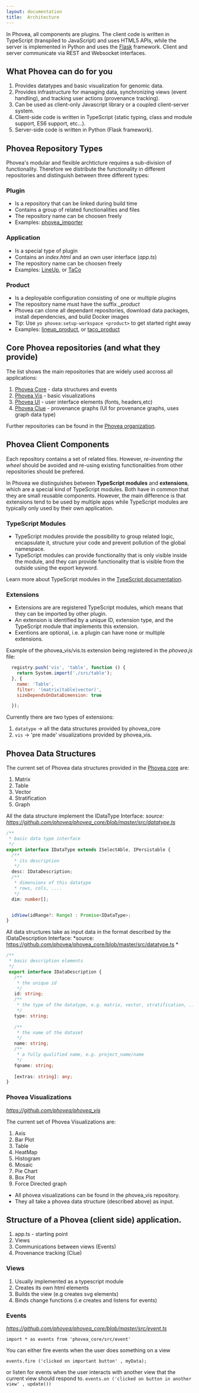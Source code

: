 ```yaml
---
layout: documentation
title:  Architecture
---
```


In Phovea, all components are plugins. 
The client code is written in TypeScript (transpiled to JavaScript)
and uses HTML5 APIs, 
while the server is implemented in Python and uses the 
[Flask](http://flask.pocoo.org/) framework. 
Client and server communicate via REST and Websocket interfaces. 


## What Phovea can do for you

1. Provides datatypes and basic visualization for genomic data.
2. Provides infrastructure for managing data, synchronizing views (event handling), and tracking user actions (provenance tracking).
3. Can be used as client-only Javascript library or a coupled client-server system.
4. Client-side code is written in TypeScript (static typing, class and module support, ES6 support, etc...).
5. Server-side code is written in Python (Flask framework).


## Phovea Repository Types

Phovea's modular and flexible archticture requires a sub-division of functionality. Therefore we distribute the functionality in different repositories and distinguish between three different types:

### Plugin

* Is a repository that can be linked during build time
* Contains a group of related functionalities and files
* The repository name can be choosen freely
* Examples: [phovea_importer](https://github.com/phovea/phovea_importer/)
 
### Application
* Is a special type of plugin 
* Contains an *index.html* and an own user interface (*app.ts*)
* The repository name can be choosen freely
* Examples: [LineUp](https://github.com/Caleydo/lineup), or [TaCo](https://github.com/Caleydo/taco)

### Product
* Is a deployable configuration consisting of one or multiple plugins
* The repository name must have the suffix *\_product*
* Phovea can clone all dependant repositories, download data packages, install dependencies, and build Docker images
* Tip: Use `yo phovea:setup-workspace <product>` to get started right away
* Examples: [lineup_product](https://github.com/Caleydo/lineup_product), or [taco_product](https://github.com/Caleydo/taco_product)


## Core Phovea repositories (and what they provide)

The list shows the main repositories that are widely used accross all applications:

1. [Phovea Core](https://github.com/phovea/phovea_core/) - data structures and events
2. [Phovea Vis](https://github.com/phovea/phovea_vis/) - basic visualizations
4. [Phovea UI](https://github.com/phovea/phovea_ui/) - user interface elements (fonts, headers,etc)
3. [Phovea Clue](https://github.com/phovea/phovea_clue/) - provenance graphs (UI for provenance graphs, uses graph data type)

Further repositories can be found in the [Phovea organization](https://github.com/phovea/).


## Phovea Client Components

Each repository contains a set of related files. However, *re-inventing the wheel* should be avoided and re-using existing functionalities from other repositories should be prefered. 

In Phovea we distinguishes between **TypeScript modules** and **extensions**, which are a special kind of TypeScript modules.
Both have in common that they are small reusable components. However, the main difference is that extensions tend to be used by multiple apps while TypeScript modules are typically only used by their own application.

### TypeScript Modules

* TypeScript modules provide the possibility to group related logic, encapsulate it, structure your code and prevent pollution of the global namespace.
* TypeScript modules can provide functionality that is only visible inside the module, and they can provide functionality that is visible from the outside using the export keyword.

Learn more about TypeScript modules in the [TypeScript documentation](https://www.typescriptlang.org/docs/handbook/modules.html).

### Extensions

* Extensions are are registered TypeScript modules, which means that they can be imported by other plugin.
* An extension is identified by a unique ID, extension type, and the TypeScript module that implements this extension.
* Exentions are optional, i.e. a plugin can have none or multiple extensions.

Example of the phovea_vis/vis.ts extension being registered in the *phovea.js* file:
 
```js
  registry.push('vis', 'table', function () {
    return System.import('./src/table');
  }, {
    name: 'Table',
    filter: '(matrix|table|vector)',
    sizeDependsOnDataDimension: true

  });
```
 
Currently there are two types of extensions:

1. `datatype` ->  all the data structures provided by phovea_core 
2. `vis` -> 'pre made' visualizations provided by phovea_vis.



## Phovea Data Structures

The current set of Phovea data structures provided in the [Phovea core](https://github.com/phovea/phovea_core) are: 

1. Matrix
2. Table
3. Vector
4. Stratification
5. Graph

All the data structure implement the IDataType Interface:
*source: https://github.com/phovea/phovea_core/blob/master/src/datatype.ts*
 
```ts
/**
 * basic data type interface
 */
export interface IDataType extends ISelectAble, IPersistable {
  /**
   * its description
   */
  desc: IDataDescription;
  /**
   * dimensions of this datatype
   * rows, cols, ....
   */
  dim: number[];


  idView(idRange?: Range) : Promise<IDataType>;
}
``` 


All data structures take as input data in the format described by the IDataDescription Interface: 
*source: https://github.com/phovea/phovea_core/blob/master/src/datatype.ts *

```ts
/**
 * basic description elements
 */
 export interface IDataDescription {
   /**
    * the unique id
    */
   id: string;
   /**
    * the type of the datatype, e.g. matrix, vector, stratification, ...
    */
   type: string;
    
   /**
    * the name of the dataset
    */
   name: string;
   /**
    * a fully qualified name, e.g. project_name/name
    */
   fqname: string;
    
   [extras: string]: any;
}
```
   
   
### Phovea Visualizations
*https://github.com/phovea/phovea_vis*

 The current set of Phovea Visualizations are: 
 
 1. Axis
 2. Bar Plot
 3. Table
 4. HeatMap
 5. Histogram
 6. Mosaic
 7. Pie Chart
 8. Box Plot
 9. Force Directed graph
 
 * All phovea visualizations can be found in the phovea_vis repository.
 * They all take a phovea data structure (described above) as input. 


## Structure of a Phovea (client side) application. 

1. app.ts - starting point 
2. Views
3. Communications between views (Events)
4. Provenance tracking (Clue) 


### Views

1. Usually implemented as a typescript module
2. Creates its own html elements
3. Builds the view (e.g creates svg elements)
4. Binds change functions (i.e creates and listens for events) 


### Events
*https://github.com/phovea/phovea_core/blob/master/src/event.ts*

 `import * as events from 'phovea_core/src/event'`
 
 You can either fire events when the user does something on a view
 
  `events.fire ('clicked on important button' , myData);`
  
 or listen for events when the user interacts with another view that the current view should respond to.
 `events.on ('clicked on button in another view' , update())`











